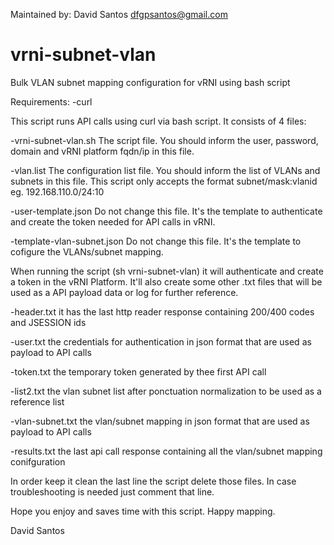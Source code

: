 Maintained by: David Santos dfgpsantos@gmail.com

# vrni-subnet-vlan
Bulk VLAN subnet mapping configuration for vRNI using bash script

Requirements:
-curl

This script runs API calls using curl via bash script.
It consists of 4 files:

-vrni-subnet-vlan.sh
The script file. You should inform the user, password, domain and vRNI platform fqdn/ip in this file.

-vlan.list
The configuration list file. You should inform the list of VLANs and subnets in this file.
This script only accepts the format subnet/mask:vlanid eg. 192.168.110.0/24:10 

-user-template.json
Do not change this file. It's the template to authenticate and create the token needed for API calls in vRNI.

-template-vlan-subnet.json
Do not change this file. It's the template to cofigure the VLANs/subnet mapping.

When running the script (sh vrni-subnet-vlan) it will authenticate and create a token in the vRNI Platform.
It'll also create some other .txt files that will be used as a API payload data or log for further reference.

-header.txt
it has the last http reader response containing 200/400 codes and JSESSION ids

-user.txt
the credentials for authentication in json format that are used as payload to API calls

-token.txt
the temporary token generated by thee first API call

-list2.txt 
the vlan subnet list after ponctuation normalization to be used as a reference list

-vlan-subnet.txt
the vlan/subnet mapping in json format that are used as payload to API calls

-results.txt
the last api call response containing all the vlan/subnet mapping conifguration



In order keep it clean the last line the script delete those files. In case troubleshooting is needed just comment that line.

Hope you enjoy and saves time with this script.
Happy mapping.

David Santos

